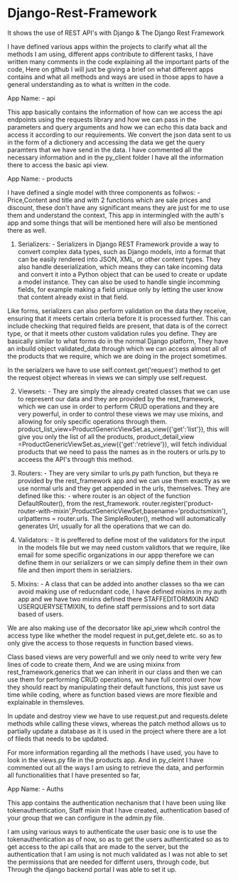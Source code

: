 # Django-Rest-Framework 

It shows the use of REST API's with Django &amp; The Django Rest Framework

I have defined various apps within the projects to clarify what all the methods I am using, different apps contribute to different tasks, I have written many comments in the code explaining all the important parts of the code, Here on github I will just be giving a brief on what different apps contains and what all methods and ways are used in those apps to have a general understanding as to what is written in the code.

  App Name: - api

This app basically contains the information of how can we access the api endpoints using the requests library and how we can pass in the parameters and query arguments and how we can echo this data back and access it according to our requirements. We convert the json data sent to us in the form of a dictionery and accessing the data we get the query paramters that we have send in the data. I have commented all the necessary information and in the py_client folder I have all the information there to access the basic api view.

  App Name: - products

I have defined a single model with three components as follwos: - Price,Content and title and with 2 functions which are sale prices and discount, these don't have any significant means they are just for me to use them and understand the context, This app in intermingled with the auth's app and some things that will be mentioned here will also be mentioned there as well.

1. Serializers: - Serializers in Django REST Framework provide a way to convert complex data types, such as Django models, into a format that can be easily rendered into JSON, XML, or other content types. They also handle deserialization, which means they can take incoming data and convert it into a Python object that can be used to create or update a model instance. They can also be used to handle single incomming fields, for example making a field unique only by letting the user know that content already exist in that field.

Like forms, serializers can also perform validation on the data they receive, ensuring that it meets certain criteria before it is processed further. This can include checking that required fields are present, that data is of the correct type, or that it meets other custom validation rules you define.
They are basically similar to what forms do in the normal Django platform, They have an inbuild object validated_data through which we can access almost all of the products that we require, which we are doing in the project sometimes.

In the serialzers we have to use self.context.get('request') method to get the request object whereas in views we can simply use self.request.

2. Viewsets: - They are simply the already created classes that we can use to represent our data and they are provided by the rest_framework, which we can use in order to perform CRUD operations and they are very powerful, in order to control these views we may use mixins, and allowing for only specific operations through them. product_list_view=ProductGenericViewSet.as_view({'get':'list'}), this will give you only the list of all the products, product_detail_view =ProductGenericViewSet.as_view({'get':'retrieve'}), will fetch individual products that we need to pass the names as in the routers or urls.py to acceess the API's through this method.

3. Routers: - They are very similar to urls.py path function, but theya re provided by the rest_framework app and we can use them exactly as we use normal urls and they get appended in the urls, themselves. They are defined like this: - where router is an object of the function DefaultRouter(), from the rest_framework. router.register('product-router-with-mixin',ProductGenericViewSet,basename='productsmixin'), urlpatterns = router.urls. The SimpleRouter(), method will automatically generates Url, usually for all the operations that we can do.

4. Validators: - It is preffered to define most of the validators for the input in the models file but we may need custom validtors that we require, like email for some specific organizations in our appp therefore we can define them in our serializers or we can simply define them in their own file and then import them in serialziers.

5. Mixins: - A class that can be added into another classes so tha we can avoid making use of reducndant code, I have defined mixins in my auth app and we have two mixins defined there STAFFEDITORMIXIN AND USERQUERYSETMIXIN, to define staff permissions and to sort data based of users. 

We are also making use of the decorsator like api_view whcih control the access type like whether the model request in put,get,delete etc. so as to only give the access to those requests in function based views.

Class based views are very powerfull and we only need to write very few lines of code to create them, And we are using mixinx from rest_framework.generics that we can inherit in our class and then we can use them for performing CRUD operations, we have full control over how they should react by manipulating their default functions, this just save us time while coding, where as function based views are more flexible and explainable in themsleves.

In update and destroy view we have to use request.put and requests.delete methods while calling these views, whereas the patch method allows us to partially update a database as it is used in the project where there are a lot of fileds that needs to be updated.

For more information regarding all the methods I have used, you have to look in the views.py file in the products app. And in py_cleint I have commented out all the ways I am using to retrieve the data, and performin all functionalities that I have presented so far,

  App Name: - Auths

This app contains the authentication nechanism that I have been using like tokenauthentication, Staff mixin that I have created, authentication based of your group that we can configure in the admin.py file.

I am using various ways to authenticate the user basic one is to use the tokenauthentication as of now, so as to get the users authenticated so as to get access to the api calls that are made to the server, but the authentication that I am using is not much validated as I was not able to set the permissions that are needed for differnt users, through code, but Through the django backend portal I was able to set it up.









